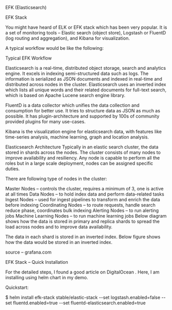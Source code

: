 EFK (Elasticsearch) 

EFK Stack

You might have heard of ELK or EFK stack which has been very popular. It is a set of monitoring tools  – Elastic search (object store), Logstash or FluentD (log routing and aggregation), and  Kibana for visualization.

A typical workflow would be like the following:

Typical EFK Workflow

Elasticsearch is a real-time, distributed object storage, search and analytics engine. It excels in indexing semi-structured data such as logs. The information is serialized as JSON documents and indexed in real-time and distributed across nodes in the cluster. Elasticsearch uses an inverted index which lists all unique words and their related documents for full-text search, which is based on Apache Lucene search engine library.

FluentD is a data collector which unifies the data collection and consumption for better use. It tries to structure data as JSON as much as possible. It has plugin-architecture and supported by 100s of community provided plugins for many use-cases.

Kibana is the visualization engine for elasticsearch data, with features like time-series analysis, machine learning, graph and location analysis.

Elasticsearch Architecture
Typically in an elastic search cluster, the data stored in shards across the nodes. The cluster consists of many nodes to improve availability and resiliency. Any node is capable to perform all the roles but in a large scale deployment, nodes can be assigned specific duties.

There are following type of nodes in the cluster:

Master Nodes – controls the cluster, requires a minimum of 3, one is active at all times
Data Nodes – to hold index data and perform data-related tasks
Ingest Nodes – used for ingest pipelines to transform and enrich the data before indexing
Coordinating Nodes – to route requests, handle search reduce phase, coordinates bulk indexing
Alerting Nodes – to run alerting jobs
Machine Learning Nodes – to run machine learning jobs
Below diagram shows how the data is stored in primary and replica shards to spread the load across nodes and to improve data availability.

The data in each shard is stored in an inverted index. Below figure shows how the data would be stored in an inverted index.

source – grafana.com

EFK Stack – Quick Installation

For the detailed steps, I found a good article on DigitalOcean . Here, I am installing using helm chart in my demo.

Quickstart:

$ helm install efk-stack stable/elastic-stack --set logstash.enabled=false --set fluentd.enabled=true --set fluentd-elasticsearch.enabled=true